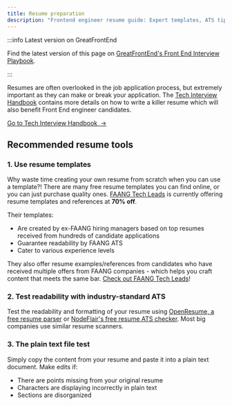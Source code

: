 ```yaml
---
title: Resume preparation
description: "Frontend engineer resume guide: Expert templates, ATS tips, and FAANG hiring manager strategies to land your dream tech job"
---
```


:::info Latest version on GreatFrontEnd

Find the latest version of this page on [GreatFrontEnd's Front End Interview Playbook](https://www.greatfrontend.com/front-end-interview-playbook/resume?utm_source=frontendinterviewhandbook&utm_medium=referral&gnrs=frontendinterviewhandbook).

:::

Resumes are often overlooked in the job application process, but extremely important as they can make or break your application. The [Tech Interview Handbook](https://www.techinterviewhandbook.org/resume/) contains more details on how to write a killer resume which will also benefit Front End engineer candidates.

<div>
  <a className="button button--primary" href="https://www.techinterviewhandbook.org/resume/">Go to Tech Interview Handbook &nbsp;→</a>
</div>

## Recommended resume tools

### 1. Use resume templates

Why waste time creating your own resume from scratch when you can use a template?! There are many free resume templates you can find online, or you can just purchase quality ones. [FAANG Tech Leads](https://www.faangtechleads.com?utm_source=frontendinterviewhandbook&utm_medium=referral&utm_content=ats_template&aff=1e80c401fe7e2) is currently offering resume templates and references at **70% off**.

Their templates:

- Are created by ex-FAANG hiring managers based on top resumes received from hundreds of candidate applications
- Guarantee readability by FAANG ATS
- Cater to various experience levels

They also offer resume examples/references from candidates who have received multiple offers from FAANG companies - which helps you craft content that meets the same bar. [Check out FAANG Tech Leads](https://www.faangtechleads.com?utm_source=frontendinterviewhandbook&utm_medium=referral&utm_content=ats_template&aff=1e80c401fe7e2)!

### 2. Test readability with industry-standard ATS

Test the readability and formatting of your resume using [OpenResume, a free resume parser](https://www.open-resume.com/resume-parser) or [NodeFlair's free resume ATS checker](https://nodeflair.com/resume-checker). Most big companies use similar resume scanners.

### 3. The plain text file test

Simply copy the content from your resume and paste it into a plain text document. Make edits if:

- There are points missing from your original resume
- Characters are displaying incorrectly in plain text
- Sections are disorganized
